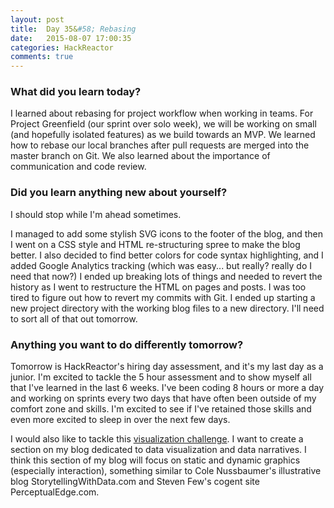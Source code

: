 ```yaml
---
layout: post
title:  Day 35&#58; Rebasing
date:   2015-08-07 17:00:35
categories: HackReactor
comments: true
---
```



### What did you learn today?

I learned about rebasing for project workflow when working in teams. For Project Greenfield (our sprint over solo week), we will be working on small (and hopefully isolated features) as we build towards an MVP. We learned how to rebase our local branches after pull requests are merged into the master branch on Git. We also learned about the importance of communication and code review.

### Did you learn anything new about yourself?

I should stop while I'm ahead sometimes.

I managed to add some stylish SVG icons to the footer of the blog, and then I went on a CSS style and HTML re-structuring spree to make the blog better. I also decided to find better colors for code syntax highlighting, and I added Google Analytics tracking (which was easy... but really? really do I need that now?) I ended up breaking lots of things and needed to revert the history as I went to restructure the HTML on pages and posts. I was too tired to figure out how to revert my commits with Git. I ended up starting a new project directory with the working blog files to a new directory. I'll need to sort all of that out tomorrow.

### Anything you want to do differently tomorrow?

Tomorrow is HackReactor's hiring day assessment, and it's my last day as a junior. I'm excited to tackle the 5 hour assessment and to show myself all that I've learned in the last 6 weeks. I've been coding 8 hours or more a day and working on sprints every two days that have often been outside of my comfort zone and skills. I'm excited to see if I've retained those skills and even more excited to sleep in over the next few days.

I would also like to tackle this [visualization challenge](http://www.storytellingwithdata.com/blog/2015/8/3/visualization-challenge-world-population-forecast). I want to create a section on my blog dedicated to data visualization and data narratives. I think this section of my blog will focus on static and dynamic graphics (especially interaction), something similar to Cole Nussbaumer's illustrative blog StorytellingWithData.com and Steven Few's cogent site PerceptualEdge.com.